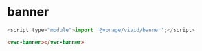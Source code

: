 # banner

```js
<script type="module">import '@vonage/vivid/banner';</script>
```

```html preview
<vwc-banner></vwc-banner>
```
